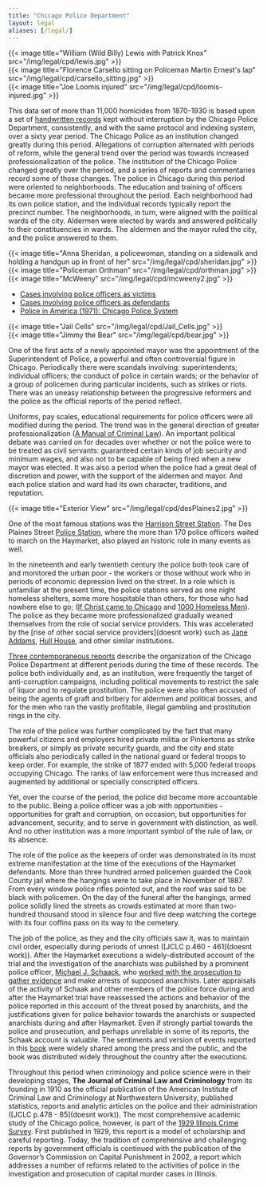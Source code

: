 ```yaml
---
title: "Chicago Police Department"
layout: legal
aliases: [/legal/]
---
```


<section class="section">
  <div class="tiles">
    <div class="tile is-ancestor has-text-centered">
      <div class="tile">
        {{< image title="William (Wild Billy) Lewis with Patrick Knox" src="/img/legal/cpd/lewis.jpg" >}}
      </div>
      <div class="tile">
        {{< image  title="Florence Carsello sitting on Policeman Martin Ernest's lap" src="/img/legal/cpd/carsello_sitting.jpg" >}}      
      </div>
      <div class="tile">
        {{< image title="Joe Loomis injured" src="/img/legal/cpd/loomis-injured.jpg" >}}      
      </div>
    </div>
  </div>
</section>

This data set of more than 11,000 homicides from 1870-1930 is based upon a set of [handwritten records](/docs_fk/homicide/handwritten_cases.pdf) kept without interruption by the Chicago Police Department, consistently, and with the same protocol and indexing system, over a sixty year period. The Chicago Police as an institution changed greatly during this period. Allegations of corruption alternated with periods of reform, while the general trend over the period was towards increased professionalization of the police. The institution of the Chicago Police changed greatly over the period, and a series of reports and commentaries record some of those changes. The police in Chicago during this period were oriented to neighborhoods. The education and training of officers became more professional throughout the period. Each neighborhood had its own police station, and the individual records typically report the precinct number. The neighborhoods, in turn, were aligned with the political wards of the city. Aldermen were elected by wards and answered politically to their constituencies in wards. The aldermen and the mayor ruled the city, and the police answered to them.

<section class="section">
  <div class="tiles">
    <div class="tile is-ancestor has-text-centered">
      <div class="tile">
        {{< image title="Anna Sheridan, a policewoman, standing on a sidewalk and holding a handgun up in front of her" src="/img/legal/cpd/sheridan.jpg" >}}
      </div>
      <div class="tile">
        {{< image title="Policeman Orthman" src="/img/legal/cpd/orthman.jpg" >}}      
      </div>
      <div class="tile">
        {{< image title="McWeeny" src="/img/legal/cpd/mcweeny2.jpg" >}}      
      </div>
    </div>
  </div>
</section>

- [Cases involving police officers as victims](/database/?backToResults=1&police_vict=1&page=1)
- [Cases involving police officers as defendants](/database/?backToResults=1&police_def=2&page=1)
- [Police in America (1971): Chicago Police System](/docs_fk/homicide/vice/vice.02.pdf)

<section class="section">
  <div class="tiles">
    <div class="tile is-ancestor has-text-centered">
      <div class="tile">
        {{< image title="Jail Cells" src="/img/legal/cpd/Jail_Cells.jpg" >}}
      </div>
      <div class="tile">
        {{< image title="Jimmy the Bear" src="/img/legal/cpd/bear.jpg" >}}      
      </div>
    </div>
  </div>
</section>

One of the first acts of a newly appointed mayor was the appointment of the Superintendent of Police, a powerful and often controversial figure in Chicago. Periodically there were scandals involving: superintendents; individual officers; the conduct of police in certain wards; or the behavior of a group of policemen during particular incidents, such as strikes or riots. There was an uneasy relationship between the progressive reformers and the police as the official reports of the period reflect.

Uniforms, pay scales, educational requirements for police officers were all modified during the period. The trend was in the general direction of greater professionalization ([A Manual of Criminal Law](/pubs/MCLCPP/)). An important political debate was carried on for decades over whether or not the police were to be treated as civil servants: guaranteed certain kinds of job security and minimum wages, and also not to be capable of being fired when a new mayor was elected. It was also a period when the police had a great deal of discretion and power, with the support of the aldermen and mayor. And each police station and ward had its own character, traditions, and reputation.

{{< image title="Exterior View" src="/img/legal/cpd/desPlaines2.jpg" >}}

One of the most famous stations was the [Harrison Street Station](/images_fk/timeline/1900/large/200.jpg). The Des Plaines Street [Police Station](/docs_fk/homicide/desPlaines2.jpg), where the more than 170 police officers waited to march on the Haymarket, also played an historic role in many events as well.

In the nineteenth and early twentieth century the police both took care of and monitored the urban poor - the workers or those without work who in periods of economic depression lived on the street. In a role which is unfamiliar at the present time, the police stations served as one night homeless shelters, some more hospitable than others, for those who had nowhere else to go; ([If Christ came to Chicago](/pubs/ICCTC/) and [1000 Homeless Men](/pubs/homeless/)). The police as they became more professionalized gradually weaned themselves from the role of social service providers. This was accelerated by the [rise of other social service providers](doesnt work) such as [Jane Addams](https://hullhouse.uic.edu/hull/urbanexp/contents.htm), [Hull House](/historical/movements/hullhouse/), and other similar institutions.

[Three contemporaneous reports](/pubs/pia/) describe the organization of the Chicago Police Department at different periods during the time of these records. The police both individually and, as an institution, were frequently the target of anti-corruption campaigns, including political movements to restrict the sale of liquor and to regulate prostitution. The police were also often accused of being the agents of graft and bribery for aldermen and political bosses, and for the men who ran the vastly profitable, illegal gambling and prostitution rings in the city.

The role of the police was further complicated by the fact that many powerful citizens and employers hired private militia or Pinkertons as strike breakers, or simply as private security guards, and the city and state officials also periodically called in the national guard or federal troops to keep order. For example, the strike of 1877 ended with 5,000 federal troops occupying Chicago. The ranks of law enforcement were thus increased and augmented by additional or specially conscripted officers.

Yet, over the course of the period, the police did become more accountable to the public. Being a police officer was a job with opportunities - opportunities for graft and corruption, on occasion, but opportunities for advancement, security, and to serve in government with distinction, as well. And no other institution was a more important symbol of the rule of law, or its absence.

The role of the police as the keepers of order was demonstrated in its most extreme manifestation at the time of the executions of the Haymarket defendants. More than three hundred armed policemen guarded the Cook County jail where the hangings were to take place in November of 1887. From every window police rifles pointed out, and the roof was said to be black with policemen. On the day of the funeral after the hangings, armed police  solidly lined the streets as crowds estimated at more than two-hundred thousand stood in silence four and five deep watching the cortege with its four coffins pass on its way to the cemetery.

The job of the police, as they and the city officials saw it, was to maintain civil order, especially during periods of unrest ([JCLC p.460 - 461](doesnt work)). After the Haymarket executions a widely-distributed account of the trial and the investigation of the anarchists was published by a prominent police officer, [Michael J. Schaack](/database/55/pubs/Anarchy140/), who [worked with the prosecution to gather evidence](/docs_fk/homicide/AAA/Anarchy.11.pdf) and make arrests of supposed anarchists. Later appraisals of the activity of Schaak and other members of the police force during and after the Haymarket trial have reassessed the actions and behavior of the police reported in this account of the threat posed by anarchists, and the justifications given for police behavior towards the anarchists or suspected anarchists during and after Haymarket. Even if strongly partial towards the police and prosecution, and perhaps unreliable in some of its reports, the Schaak account is valuable. The sentiments and version of events reported in this [book](/pubs/anarchy/) were widely shared among the press and the public, and the book was distributed widely throughout the country after the executions.

Throughout this period when criminology and police science were in their developing stages, __The Journal of Criminal Law and Criminology__ from its founding in 1910 as the official publication of the American Institute of Criminal Law and Criminology at Northwestern University, published statistics, reports and analytic articles on the police and their administration ([JCLC p.478 - 85](doesnt work)). The most comprehensive academic study of the Chicago police, however, is part of the [1929 Illinois Crime Survey](/pubs/icc/). First published in 1929, this report is a model of scholarship and careful reporting. Today, the tradition of comprehensive and challenging reports by government officials is continued with the publication of the Governor’s Commission on Capital Punishment in 2002, a report which addresses a number of reforms related to the activities of police in the investigation and prosecution of capital murder cases in Illinois.
